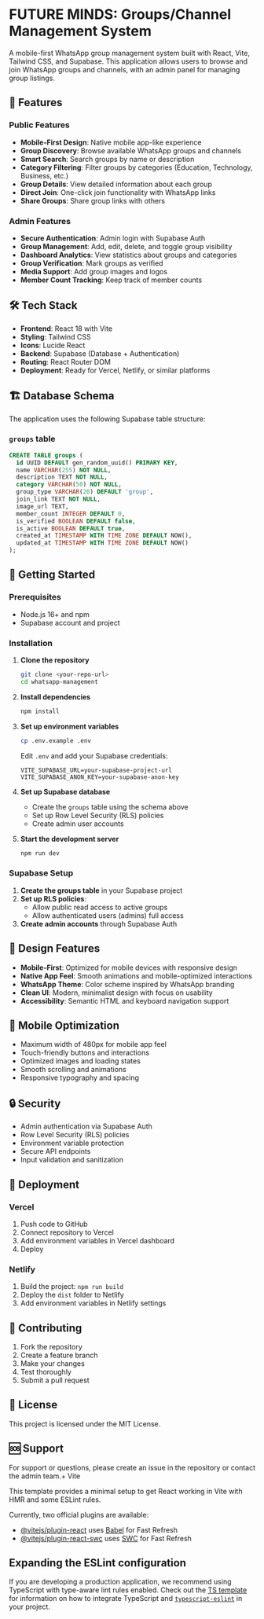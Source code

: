 # FUTURE MINDS: Groups/Channel Management System

A mobile-first WhatsApp group management system built with React, Vite, Tailwind CSS, and Supabase. This application allows users to browse and join WhatsApp groups and channels, with an admin panel for managing group listings.

## 🚀 Features

### Public Features
- **Mobile-First Design**: Native mobile app-like experience
- **Group Discovery**: Browse available WhatsApp groups and channels
- **Smart Search**: Search groups by name or description
- **Category Filtering**: Filter groups by categories (Education, Technology, Business, etc.)
- **Group Details**: View detailed information about each group
- **Direct Join**: One-click join functionality with WhatsApp links
- **Share Groups**: Share group links with others

### Admin Features
- **Secure Authentication**: Admin login with Supabase Auth
- **Group Management**: Add, edit, delete, and toggle group visibility
- **Dashboard Analytics**: View statistics about groups and categories
- **Group Verification**: Mark groups as verified
- **Media Support**: Add group images and logos
- **Member Count Tracking**: Keep track of member counts

## 🛠️ Tech Stack

- **Frontend**: React 18 with Vite
- **Styling**: Tailwind CSS
- **Icons**: Lucide React
- **Backend**: Supabase (Database + Authentication)
- **Routing**: React Router DOM
- **Deployment**: Ready for Vercel, Netlify, or similar platforms

## 🏗️ Database Schema

The application uses the following Supabase table structure:

### `groups` table
```sql
CREATE TABLE groups (
  id UUID DEFAULT gen_random_uuid() PRIMARY KEY,
  name VARCHAR(255) NOT NULL,
  description TEXT NOT NULL,
  category VARCHAR(50) NOT NULL,
  group_type VARCHAR(20) DEFAULT 'group',
  join_link TEXT NOT NULL,
  image_url TEXT,
  member_count INTEGER DEFAULT 0,
  is_verified BOOLEAN DEFAULT false,
  is_active BOOLEAN DEFAULT true,
  created_at TIMESTAMP WITH TIME ZONE DEFAULT NOW(),
  updated_at TIMESTAMP WITH TIME ZONE DEFAULT NOW()
);
```

## 🚀 Getting Started

### Prerequisites
- Node.js 16+ and npm
- Supabase account and project

### Installation

1. **Clone the repository**
   ```bash
   git clone <your-repo-url>
   cd whatsapp-management
   ```

2. **Install dependencies**
   ```bash
   npm install
   ```

3. **Set up environment variables**
   ```bash
   cp .env.example .env
   ```
   Edit `.env` and add your Supabase credentials:
   ```
   VITE_SUPABASE_URL=your-supabase-project-url
   VITE_SUPABASE_ANON_KEY=your-supabase-anon-key
   ```

4. **Set up Supabase database**
   - Create the `groups` table using the schema above
   - Set up Row Level Security (RLS) policies
   - Create admin user accounts

5. **Start the development server**
   ```bash
   npm run dev
   ```

### Supabase Setup

1. **Create the groups table** in your Supabase project
2. **Set up RLS policies**:
   - Allow public read access to active groups
   - Allow authenticated users (admins) full access
3. **Create admin accounts** through Supabase Auth

## 🎨 Design Features

- **Mobile-First**: Optimized for mobile devices with responsive design
- **Native App Feel**: Smooth animations and mobile-optimized interactions
- **WhatsApp Theme**: Color scheme inspired by WhatsApp branding
- **Clean UI**: Modern, minimalist design with focus on usability
- **Accessibility**: Semantic HTML and keyboard navigation support

## 📱 Mobile Optimization

- Maximum width of 480px for mobile app feel
- Touch-friendly buttons and interactions
- Optimized images and loading states
- Smooth scrolling and animations
- Responsive typography and spacing

## 🔒 Security

- Admin authentication via Supabase Auth
- Row Level Security (RLS) policies
- Environment variable protection
- Secure API endpoints
- Input validation and sanitization

## 🚀 Deployment

### Vercel
1. Push code to GitHub
2. Connect repository to Vercel
3. Add environment variables in Vercel dashboard
4. Deploy

### Netlify
1. Build the project: `npm run build`
2. Deploy the `dist` folder to Netlify
3. Add environment variables in Netlify settings

## 🤝 Contributing

1. Fork the repository
2. Create a feature branch
3. Make your changes
4. Test thoroughly
5. Submit a pull request

## 📄 License

This project is licensed under the MIT License.

## 🆘 Support

For support or questions, please create an issue in the repository or contact the admin team.+ Vite

This template provides a minimal setup to get React working in Vite with HMR and some ESLint rules.

Currently, two official plugins are available:

- [@vitejs/plugin-react](https://github.com/vitejs/vite-plugin-react/blob/main/packages/plugin-react) uses [Babel](https://babeljs.io/) for Fast Refresh
- [@vitejs/plugin-react-swc](https://github.com/vitejs/vite-plugin-react/blob/main/packages/plugin-react-swc) uses [SWC](https://swc.rs/) for Fast Refresh

## Expanding the ESLint configuration

If you are developing a production application, we recommend using TypeScript with type-aware lint rules enabled. Check out the [TS template](https://github.com/vitejs/vite/tree/main/packages/create-vite/template-react-ts) for information on how to integrate TypeScript and [`typescript-eslint`](https://typescript-eslint.io) in your project.
